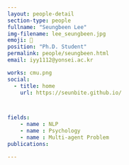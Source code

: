 ```yaml
---
layout: people-detail
section-type: people
fullname: "Seungbeen Lee"
img-filename: lee_seungbeen.jpg
emoji: 🧠
position: "Ph.D. Student"
permalink: people/seungbeen.html
email: iyy1112@yonsei.ac.kr

works: cmu.png
social:
  - title: home
    url: https://seunbite.github.io/



fields:
    - name : NLP
    - name : Psychology
    - name : Multi-agent Problem 
publications:

---
```

